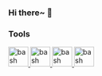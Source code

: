 ### Hi there~ 👋

### Tools
<p align="left"> 
<a href="https://obsidian.md/" target="_blank"> <img src="https://keycombiner.com/media/application-icons/obsidian.png" alt="bash" width="40" height="40"/> </a>
<a href="https://www.notion.so/" target="_blank"> <img src="https://s2.loli.net/2022/03/08/QBLWZe8hJEn5S9H.png" alt="bash" width="40" height="40"/> </a>
<a href="https://code.visualstudio.com/" target="_blank"> <img src="https://img.icons8.com/color/344/visual-studio-code-2019.png" alt="bash" width="40" height="40"/> </a>
<a href="https://hexo.io/" target="_blank"> <img src="https://img.icons8.com/external-tal-revivo-shadow-tal-revivo/344/external-hexo-a-fast-simple-powerful-blog-framework-powered-by-node-js-logo-shadow-tal-revivo.png" alt="bash" width="40" height="40"/> </a>

<!--
**Zerokei/Zerokei** is a ✨ _special_ ✨ repository because its `README.md` (this file) appears on your GitHub profile.

Here are some ideas to get you started:

- 🔭 I’m currently working on ...
- 🌱 I’m currently learning ...
- 👯 I’m looking to collaborate on ...
- 🤔 I’m looking for help with ...
- 💬 Ask me about ...
- 📫 How to reach me: ...
- 😄 Pronouns: ...
- ⚡ Fun fact: ...
-->
